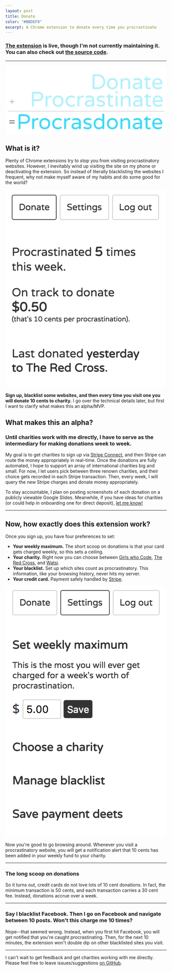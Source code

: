 ```yaml
---
layout: post
title: Donate
color: "#BBDEF0"
excerpt: A Chrome extension to donate every time you procrastinate
---
```

### [The extension](https://chrome.google.com/webstore/detail/ejlaogipbpicpboioglpoiblobhdaokj) is live, though I'm not currently maintaining it. You can also check out [the source code](https://github.com/zchr/donate-extension).

----
![Procrastinate + donate = procrasdonate](/images/misc/donate-cover.png)

## What is it?
Plenty of Chrome extensions try to stop you from visiting procrastinatory websites. However, I inevitably wind up visiting the site on my phone or deactivating the extension. So instead of literally blacklisting the websites I frequent, why not make myself aware of my habits and do some good for the world?

![The extension dashboard](/images/misc/donate-dashboard.png)

**Sign up, blacklist some websites, and then every time you visit one you will donate 10 cents to charity.** I go over the technical details later, but first I want to clarify what makes this an alpha/MVP.

## What makes this an alpha?
### **Until charities work with me directly, I have to serve as the intermediary for making donations week to week.**

My goal is to get charities to sign up via [Stripe Connect](https://stripe.com/connect), and then Stripe can route the money appropriately in real-time. Once the donations are fully automated, I hope to support an array of international charities big and small. For now, I let users pick between three renown charities, and their choice gets recorded in each Stripe transaction. Then, every week, I will query the new Stripe charges and donate money appropriately.

To stay accountable, I plan on posting screenshots of each donation on a publicly viewable Google Slides. Meanwhile, if you have ideas for charities (or could help in onboarding one for direct deposit), [let me know!](https://docs.google.com/forms/d/e/1FAIpQLScV3_IJyEXXUQjMglYEnQRhQ9qOC6k8CWogWVmIAsQxfSuNQg/viewform?usp=sf_link)

----

## Now, how exactly does this extension work?
Once you sign up, you have four preferences to set:
- **Your weekly maximum.** The short scoop on donations is that your card gets charged weekly, so this sets a ceiling.
-  **Your charity.** Right now you can choose between [Girls who Code](https://girlswhocode.com), [The Red Cross](redcross.org), and [Watsi](https://watsi.org/).
-  **Your blacklist.** Set up which sites count as procrastinatory. This information, like your browsing history, never hits my server.
-  **Your credit card.** Payment safely handled by [Stripe](https://stripe.com).

![The extension dashboard](/images/misc/donate-settings.png)

Now you're good to go browsing around. Whenever you visit a procrastinatory website, you will get a notification alert that 10 cents has been added in your weekly fund to your charity.

---
### The long scoop on donations
So it turns out, credit cards do not love lots of 10 cent donations. In fact, the minimum transaction is 50 cents, and each transaction carries a 30 cent fee. Instead, donations accrue over a week.

---
### Say I blacklist Facebook. Then I go on Facebook and navigate between 10 posts. Won't this charge me 10 times?
Nope--that seemed wrong. Instead, when you first hit Facebook, you will get notified that you're caught procrastinating. Then, for the next 10 minutes, the extension won't double dip on other blacklisted sites you visit.

---
I can't wait to get feedback and get charities working with me directly. Please feel free to leave issues/suggestions [on GitHub](https://github.com/zchr/donate-extension/issues).
